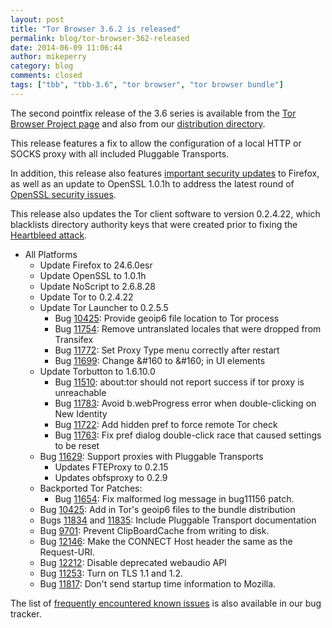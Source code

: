 ```yaml
---
layout: post
title: "Tor Browser 3.6.2 is released"
permalink: blog/tor-browser-362-released
date: 2014-06-09 11:06:44
author: mikeperry
category: blog
comments: closed
tags: ["tbb", "tbb-3.6", "tor browser", "tor browser bundle"]
---
```


The second pointfix release of the 3.6 series is available from the [Tor Browser Project page](https://www.torproject.org/download/download-easy.html) and also from our [distribution directory](https://www.torproject.org/dist/torbrowser/3.6.2/).

This release features a fix to allow the configuration of a local HTTP or SOCKS proxy with all included Pluggable Transports.

In addition, this release also features [important security updates](https://www.mozilla.org/security/known-vulnerabilities/firefoxESR.html#firefox24.6) to Firefox, as well as an update to OpenSSL 1.0.1h to address the latest round of [OpenSSL security issues](https://www.openssl.org/news/secadv_20140605.txt).

This release also updates the Tor client software to version 0.2.4.22, which blacklists directory authority keys that were created prior to fixing the [Heartbleed attack](https://blog.torproject.org/blog/openssl-bug-cve-2014-0160).

-   All Platforms
    -   Update Firefox to 24.6.0esr
    -   Update OpenSSL to 1.0.1h
    -   Update NoScript to 2.6.8.28
    -   Update Tor to 0.2.4.22
    -   Update Tor Launcher to 0.2.5.5
        -   Bug [10425](https://trac.torproject.org/projects/tor/ticket/10425): Provide geoip6 file location to Tor process
        -   Bug [11754](https://trac.torproject.org/projects/tor/ticket/11754): Remove untranslated locales that were dropped from Transifex
        -   Bug [11772](https://trac.torproject.org/projects/tor/ticket/11772): Set Proxy Type menu correctly after restart
        -   Bug [11699](https://trac.torproject.org/projects/tor/ticket/11699): Change &amp;\#160 to &\#160; in UI elements
    -   Update Torbutton to 1.6.10.0
        -   Bug [11510](https://trac.torproject.org/projects/tor/ticket/11510): about:tor should not report success if tor proxy is unreachable
        -   Bug [11783](https://trac.torproject.org/projects/tor/ticket/11783): Avoid b.webProgress error when double-clicking on New Identity
        -   Bug [11722](https://trac.torproject.org/projects/tor/ticket/11722): Add hidden pref to force remote Tor check
        -   Bug [11763](https://trac.torproject.org/projects/tor/ticket/11763): Fix pref dialog double-click race that caused settings to be reset
    -   Bug [11629](https://trac.torproject.org/projects/tor/ticket/11629): Support proxies with Pluggable Transports
        -   Updates FTEProxy to 0.2.15
        -   Updates obfsproxy to 0.2.9
    -   Backported Tor Patches:
        -   Bug [11654](https://trac.torproject.org/projects/tor/ticket/11654): Fix malformed log message in bug11156 patch.
    -   Bug [10425](https://trac.torproject.org/projects/tor/ticket/10425): Add in Tor's geoip6 files to the bundle distribution
    -   Bugs [11834](https://trac.torproject.org/projects/tor/ticket/11834) and [11835](https://trac.torproject.org/projects/tor/ticket/11835): Include Pluggable Transport documentation
    -   Bug [9701](https://trac.torproject.org/projects/tor/ticket/9701): Prevent ClipBoardCache from writing to disk.
    -   Bug [12146](https://trac.torproject.org/projects/tor/ticket/12146): Make the CONNECT Host header the same as the Request-URI.
    -   Bug [12212](https://trac.torproject.org/projects/tor/ticket/12212): Disable deprecated webaudio API
    -   Bug [11253](https://trac.torproject.org/projects/tor/ticket/11253): Turn on TLS 1.1 and 1.2.
    -   Bug [11817](https://trac.torproject.org/projects/tor/ticket/11817): Don't send startup time information to Mozilla.

The list of [frequently encountered known issues](https://trac.torproject.org/projects/tor/query?keywords=~tbb-helpdesk-frequent&status=!closed) is also available in our bug tracker.

